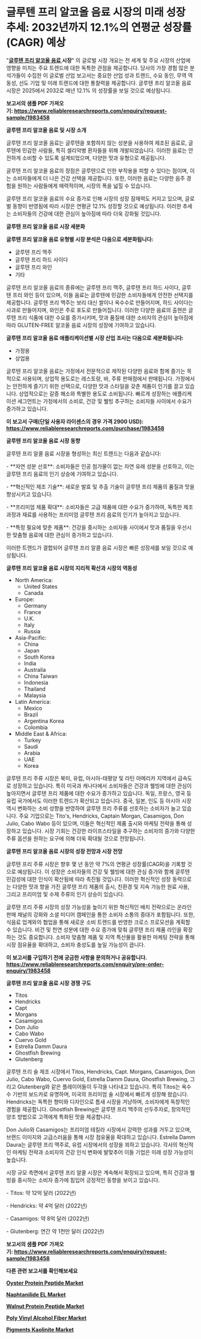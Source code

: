<p><h1>글루텐 프리 알코올 음료 시장의 미래 성장 추세: 2032년까지 12.1%의 연평균 성장률(CAGR) 예상</h1></p><p>"<strong><a href="https://www.reliableresearchreports.com/gluten-free-alcoholic-drinks-r1983458?utm_campaign=105&utm_medium=7&utm_source=Github&utm_content=ia&utm_term=04042025&utm_id=gluten-free-alcoholic-drinks">글루텐 프리 알코올 음료&nbsp;</a></strong><strong>시장</strong>" 의 글로벌 시장 개요는 전 세계 및 주요 시장의 산업에 영향을 미치는 주요 트렌드에 대한 독특한 관점을 제공합니다. 당사의 가장 경험 많은 분석가들이 수집한 이 글로벌 산업 보고서는 중요한 산업 성과 트렌드, 수요 동인, 무역 역동성, 선도 기업 및 미래 트렌드에 대한 통찰력을 제공합니다. 글루텐 프리 알코올 음료 시장은 2025에서 2032로 매년 12.1% 의 성장률을 보일 것으로 예상됩니다.&nbsp;</p>
<p><strong>보고서의 샘플 PDF 가져오기:&nbsp;<a href="https://www.reliableresearchreports.com/enquiry/request-sample/1983458?utm_campaign=105&utm_medium=7&utm_source=Github&utm_content=ia&utm_term=04042025&utm_id=gluten-free-alcoholic-drinks">https://www.reliableresearchreports.com/enquiry/request-sample/1983458</a></strong></p>
<p><strong>글루텐 프리 알코올 음료 및 시장 소개</strong></p>
<p><p>글루텐 프리 알코올 음료는 글루텐을 포함하지 않는 성분을 사용하여 제조된 음료로, 글루텐에 민감한 사람들, 특히 셀리악병 환자들을 위해 개발되었습니다. 이러한 음료는 안전하게 소비할 수 있도록 설계되었으며, 다양한 맛과 유형으로 제공됩니다. </p><p>글루텐 프리 알코올 음료의 장점은 글루텐으로 인한 부작용을 피할 수 있다는 점이며, 이는 소비자들에게 더 나은 건강 선택을 제공합니다. 또한, 이러한 음료는 다양한 음주 경험을 원하는 사람들에게 매력적이며, 시장의 폭을 넓힐 수 있습니다. </p><p>글루텐 프리 알코올 음료의 수요 증가로 인해 시장의 성장 잠재력도 커지고 있으며, 글로벌 동향이 반영됨에 따라 시장은 연평균 12.1% 성장할 것으로 예상됩니다. 이러한 추세는 소비자들의 건강에 대한 관심이 높아짐에 따라 더욱 강화될 것입니다.</p></p>
<p><strong>글루텐 프리 알코올 음료 시장 세분화</strong></p>
<p><strong>글루텐 프리 알코올 음료 유형별 시장 분석은 다음으로 세분화됩니다:</strong></p>
<p><ul><li>글루텐 프리 맥주</li><li>글루텐 프리 하드 사이다</li><li>글루텐 프리 와인</li><li>기타</li></ul></p>
<p><p>글루텐 프리 알코올 음료의 종류에는 글루텐 프리 맥주, 글루텐 프리 하드 사이다, 글루텐 프리 와인 등이 있으며, 이들 음료는 글루텐에 민감한 소비자들에게 안전한 선택지를 제공합니다. 글루텐 프리 맥주는 보리 대신 쌀이나 옥수수로 만들어지며, 하드 사이다는 사과로 만들어지며, 와인은 주로 포도로 만들어집니다. 이러한 다양한 음료의 출현은 글루텐 프리 식품에 대한 수요를 증가시키며, 맛과 품질에 대한 소비자의 관심이 높아짐에 따라 GLUTEN-FREE 알코올 음료 시장의 성장에 기여하고 있습니다.</p></p>
<p><strong>글루텐 프리 알코올 음료 애플리케이션별 시장 산업 조사는 다음으로 세분화됩니다:</strong></p>
<p><ul><li>가정용</li><li>상업용</li></ul></p>
<p><p>글루텐 프리 알코올 음료는 가정에서 전문적으로 제작된 다양한 음료와 함께 즐기는 목적으로 사용되며, 상업적 용도로는 레스토랑, 바, 주류 판매점에서 판매됩니다. 가정에서는 안전하게 즐기기 위한 선택으로, 다양한 맛과 스타일을 갖춘 제품이 인기를 끌고 있습니다. 상업적으로는 갈증 해소와 특별한 용도로 소비됩니다. 빠르게 성장하는 애플리케이션 세그먼트는 가정에서의 소비로, 건강 및 웰빙 추구하는 소비자들 사이에서 수요가 증가하고 있습니다.</p></p>
<p><strong>이 보고서 구매(단일 사용자 라이센스의 경우 가격 2900 USD): <a href="https://www.reliableresearchreports.com/purchase/1983458?utm_campaign=105&utm_medium=7&utm_source=Github&utm_content=ia&utm_term=04042025&utm_id=gluten-free-alcoholic-drinks">https://www.reliableresearchreports.com/purchase/1983458</a></strong></p>
<p><strong>글루텐 프리 알코올 음료 시장 동향</strong></p>
<p><p>글루텐 프리 알콜 음료 시장을 형성하는 최신 트렌드는 다음과 같습니다:</p><p>- **자연 성분 선호**: 소비자들은 인공 첨가물이 없는 자연 유래 성분을 선호하고, 이는 글루텐 프리 음료의 인기 상승에 기여하고 있습니다.</p><p>- **혁신적인 제조 기술**: 새로운 발효 및 추출 기술이 글루텐 프리 제품의 품질과 맛을 향상시키고 있습니다. </p><p>- **프리미엄 제품 확대**: 소비자들은 고급 제품에 대한 수요가 증가하여, 독특한 제조 과정과 재료를 사용하는 프리미엄 글루텐 프리 음료의 인기가 높아지고 있습니다.</p><p>- **특정 필요에 맞춘 제품**: 건강을 중시하는 소비자들 사이에서 맛과 품질을 우선시한 맞춤형 음료에 대한 관심이 증가하고 있습니다.</p><p>이러한 트렌드가 결합되어 글루텐 프리 알콜 음료 시장은 빠른 성장세를 보일 것으로 예상됩니다.</p></p>
<p><strong>글루텐 프리 알코올 음료 시장의 지리적 확산과 시장의 역동성</strong></p>
<p><ul>
    <li>
        North America:
        <ul>
            <li>United States</li>
            <li>Canada</li>
        </ul>
    </li>
    <li>
        Europe:
        <ul>
            <li>Germany</li>
            <li>France</li>
            <li>U.K.</li>
            <li>Italy</li>
            <li>Russia</li>
        </ul>
    </li>
    <li>
        Asia-Pacific:
        <ul>
            <li>China</li>
            <li>Japan</li>
            <li>South Korea</li>
            <li>India</li>
            <li>Australia</li>
            <li>China Taiwan</li>
            <li>Indonesia</li>
            <li>Thailand</li>
            <li>Malaysia</li>
        </ul>
    </li>
    <li>
        Latin America:
        <ul>
            <li>Mexico</li>
            <li>Brazil</li>
            <li>Argentina Korea</li>
            <li>Colombia</li>
        </ul>
    </li>
    <li>
        Middle East & Africa:
        <ul>
            <li>Turkey</li>
            <li>Saudi</li>
            <li>Arabia</li>
            <li>UAE</li>
            <li>Korea</li>
        </ul>
    </li>
    </ul></p>
<p><p>글루텐 프리 주류 시장은 북미, 유럽, 아시아-태평양 및 라틴 아메리카 지역에서 급속도로 성장하고 있습니다. 특히 미국과 캐나다에서 소비자들은 건강과 웰빙에 대한 관심이 높아지면서 글루텐 프리 제품에 대한 수요가 증가하고 있습니다. 독일, 프랑스, 영국 등 유럽 국가에서도 이러한 트렌드가 확산되고 있습니다. 중국, 일본, 인도 등 아시아 시장 역시 변화하는 소비 성향을 반영하여 글루텐 프리 주류를 선호하는 소비자가 늘고 있습니다. 주요 기업으로는 Tito's, Hendricks, Captain Morgan, Casamigos, Don Julio, Cabo Wabo 등이 있으며, 이들은 혁신적인 제품 출시와 마케팅 전략을 통해 성장하고 있습니다. 시장 기회는 건강한 라이프스타일을 추구하는 소비자의 증가와 다양한 주류 옵션을 원하는 요구에 의해 더욱 확대될 것으로 전망됩니다.</p></p>
<p><strong>글루텐 프리 알코올 음료 시장의 성장 전망과 시장 전망</strong></p>
<p><p>글루텐 프리 주류 시장은 향후 몇 년 동안 약 7%의 연평균 성장률(CAGR)을 기록할 것으로 예상됩니다. 이 성장은 소비자들의 건강 및 웰빙에 대한 관심 증가와 함께 글루텐 민감성에 대한 인식이 확산됨에 따라 촉진될 것입니다. 이러한 혁신적인 성장 동력으로는 다양한 맛과 향을 가진 글루텐 프리 제품의 출시, 친환경 및 지속 가능한 원료 사용, 그리고 프리미엄 및 수제 주류의 인기 상승이 있습니다.</p><p>글루텐 프리 주류 시장의 성장 가능성을 높이기 위한 혁신적인 배치 전략으로는 온라인 판매 채널의 강화와 소셜 미디어 캠페인을 통한 소비자 소통의 증대가 포함됩니다. 또한, 식음료 업계와의 협업을 통해 새로운 소비 트렌드를 반영한 크로스 프로모션을 계획할 수 있습니다. 비건 및 천연 성분에 대한 수요 증가에 맞춰 글루텐 프리 제품 라인을 확장하는 것도 중요합니다. 소비자 맞춤형 제품 및 지역 특산물을 활용한 마케팅 전략을 통해 시장 점유율을 확대하고, 소비자 충성도를 높일 가능성이 큽니다.</p></p>
<p><strong>이 보고서를 구입하기 전에 궁금한 사항을 문의하거나 공유합니다. <a href="https://www.reliableresearchreports.com/enquiry/pre-order-enquiry/1983458?utm_campaign=105&utm_medium=7&utm_source=Github&utm_content=ia&utm_term=04042025&utm_id=gluten-free-alcoholic-drinks">https://www.reliableresearchreports.com/enquiry/pre-order-enquiry/1983458</a></strong></p>
<p><strong>글루텐 프리 알코올 음료 시장 경쟁 구도</strong></p>
<p><ul><li>Titos</li><li>Hendricks</li><li>Capt</li><li>Morgans</li><li>Casamigos</li><li>Don Julio</li><li>Cabo Wabo</li><li>Cuervo Gold</li><li>Estrella Damm Daura</li><li>Ghostfish Brewing</li><li>Glutenberg</li></ul></p>
<p><p>글루텐 프리 술 제조 시장에서 Titos, Hendricks, Capt. Morgans, Casamigos, Don Julio, Cabo Wabo, Cuervo Gold, Estrella Damm Daura, Ghostfish Brewing, 그리고 Glutenberg와 같은 플레이어들이 두각을 나타내고 있습니다. 특히 Titos는 옥수수 기반의 보드카로 유명하며, 미국의 프리미엄 술 시장에서 빠르게 성장해 왔습니다. Hendricks는 독특한 향미와 디자인으로 틈새 시장을 겨냥하며, 소비자에게 독창적인 경험을 제공합니다. Ghostfish Brewing은 글루텐 프리 맥주의 선두주자로, 창의적인 양조 방법으로 고객에게 특화된 맛을 제공합니다.</p><p>Don Julio와 Casamigos는 프리미엄 테킬라 시장에서 강력한 성과를 거두고 있으며, 브랜드 이미지와 고급스러움을 통해 시장 점유율을 확대하고 있습니다. Estrella Damm Daura는 글루텐 프리 맥주로, 유럽 시장에서의 성장을 꾀하고 있습니다. 각사의 혁신적인 마케팅 전략과 소비자의 건강 인식 변화에 발맞추어 이들 기업은 미래 성장 가능성이 높습니다.</p><p>시장 규모 측면에서 글루텐 프리 알콜 시장은 계속해서 확장되고 있으며, 특히 건강과 웰빙을 중시하는 소비자 증가에 힘입어 긍정적인 동향을 보이고 있습니다. </p><p>- Titos: 약 12억 달러 (2022년)</p><p>- Hendricks: 약 4억 달러 (2022년)</p><p>- Casamigos: 약 8억 달러 (2022년)</p><p>- Glutenberg: 연간 약 1천만 달러 (2022년)</p></p>
<p><strong>보고서의 샘플 PDF 가져오기:&nbsp;<a href="https://www.reliableresearchreports.com/enquiry/request-sample/1983458?utm_campaign=105&utm_medium=7&utm_source=Github&utm_content=ia&utm_term=04042025&utm_id=gluten-free-alcoholic-drinks">https://www.reliableresearchreports.com/enquiry/request-sample/1983458</a></strong></p>
<p><strong></strong></p>
<p><strong></strong></p>
<p><strong></strong></p>
<p><strong></strong></p>
<p><strong>다른 관련 보고서를 확인해보세요</strong></p>
<p><strong><p><a href="https://github.com/uldularido/Market-Research-Report-List-1/blob/main/oyster-protein-peptide-market.md?utm_campaign=105&utm_medium=7&utm_source=Github&utm_content=ia&utm_term=04042025&utm_id=gluten-free-alcoholic-drinks">Oyster Protein Peptide Market</a></p><p><a href="https://github.com/ghaligopezf5/Market-Research-Report-List-1/blob/main/naphtanilide-el-market.md?utm_campaign=105&utm_medium=7&utm_source=Github&utm_content=ia&utm_term=04042025&utm_id=gluten-free-alcoholic-drinks">Naphtanilide EL Market</a></p><p><a href="https://github.com/panciujoslin3/Market-Research-Report-List-1/blob/main/walnut-protein-peptide-market.md?utm_campaign=105&utm_medium=7&utm_source=Github&utm_content=ia&utm_term=04042025&utm_id=gluten-free-alcoholic-drinks">Walnut Protein Peptide Market</a></p><p><a href="https://github.com/decockogbaro25/Market-Research-Report-List-1/blob/main/poly-vinyl-alcohol-fiber-market.md?utm_campaign=105&utm_medium=7&utm_source=Github&utm_content=ia&utm_term=04042025&utm_id=gluten-free-alcoholic-drinks">Poly Vinyl Alcohol Fiber Market</a></p><p><a href="https://github.com/drielvinki/Market-Research-Report-List-1/blob/main/pigments-kaolinite-market.md?utm_campaign=105&utm_medium=7&utm_source=Github&utm_content=ia&utm_term=04042025&utm_id=gluten-free-alcoholic-drinks">Pigments Kaolinite Market</a></p></strong></p>
<p></p>